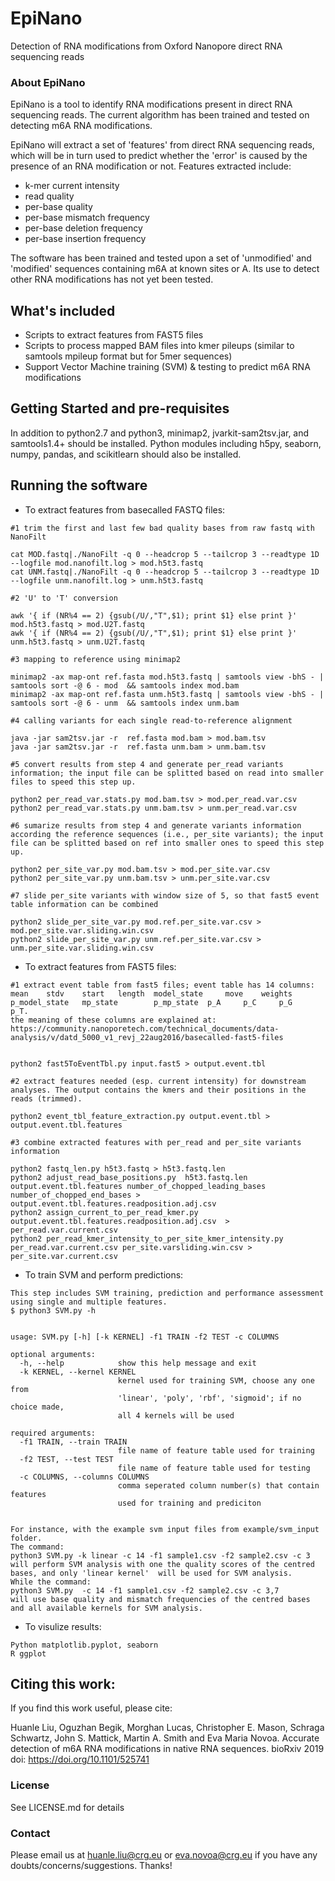 # EpiNano
Detection of RNA modifications from Oxford Nanopore direct RNA sequencing reads

### About EpiNano
EpiNano is a tool to identify RNA modifications present in direct RNA sequencing reads. The current algorithm has been trained and tested on detecting m6A RNA modifications. 

EpiNano will extract a set of 'features' from direct RNA sequencing reads, which will be in turn used to predict whether the 'error' is caused by the presence of an RNA modification or not. 
Features extracted include: 
- k-mer current intensity
- read quality
- per-base quality
- per-base mismatch frequency
- per-base deletion frequency
- per-base insertion frequency

The software has been trained and tested upon a set of 'unmodified' and 'modified' sequences containing m6A at known sites or A. Its use to detect other RNA modifications has not yet been tested. 

## What's included
- Scripts to extract features from FAST5 files
- Scripts to process mapped BAM files into kmer pileups (similar to samtools mpileup format but for 5mer sequences)
- Support Vector Machine training (SVM) & testing to predict m6A RNA modifications

## Getting Started and pre-requisites
In addition to python2.7 and python3, minimap2, jvarkit-sam2tsv.jar, and samtools1.4+ should be installed.
Python modules including h5py, seaborn, numpy, pandas, and scikitlearn should also be installed.

## Running the software
* To extract features from basecalled FASTQ files: 
```
#1 trim the first and last few bad quality bases from raw fastq with NanoFilt

cat MOD.fastq|./NanoFilt -q 0 --headcrop 5 --tailcrop 3 --readtype 1D --logfile mod.nanofilt.log > mod.h5t3.fastq
cat UNM.fastq|./NanoFilt -q 0 --headcrop 5 --tailcrop 3 --readtype 1D --logfile unm.nanofilt.log > unm.h5t3.fastq

#2 'U' to 'T' conversion

awk '{ if (NR%4 == 2) {gsub(/U/,"T",$1); print $1} else print }' mod.h5t3.fastq > mod.U2T.fastq
awk '{ if (NR%4 == 2) {gsub(/U/,"T",$1); print $1} else print }' unm.h5t3.fastq > unm.U2T.fastq

#3 mapping to reference using minimap2

minimap2 -ax map-ont ref.fasta mod.h5t3.fastq | samtools view -bhS - | samtools sort -@ 6 - mod  && samtools index mod.bam
minimap2 -ax map-ont ref.fasta unm.h5t3.fastq | samtools view -bhS - | samtools sort -@ 6 - unm  && samtools index unm.bam

#4 calling variants for each single read-to-reference alignment

java -jar sam2tsv.jar -r  ref.fasta mod.bam > mod.bam.tsv
java -jar sam2tsv.jar -r  ref.fasta unm.bam > unm.bam.tsv

#5 convert results from step 4 and generate per_read variants information; the input file can be splitted based on read into smaller files to speed this step up.

python2 per_read_var.stats.py mod.bam.tsv > mod.per_read.var.csv
python2 per_read_var.stats.py unm.bam.tsv > unm.per_read.var.csv

#6 sumarize results from step 4 and generate variants information according the reference sequences (i.e., per_site variants); the input file can be splitted based on ref into smaller ones to speed this step up. 

python2 per_site_var.py mod.bam.tsv > mod.per_site.var.csv
python2 per_site_var.py unm.bam.tsv > unm.per_site.var.csv

#7 slide per_site variants with window size of 5, so that fast5 event table information can be combined

python2 slide_per_site_var.py mod.ref.per_site.var.csv > mod.per_site.var.sliding.win.csv
python2 slide_per_site_var.py unm.ref.per_site.var.csv > unm.per_site.var.sliding.win.csv

```


* To extract features from FAST5 files: 
``` 
#1 extract event table from fast5 files; event table has 14 columns: 
mean    stdv    start   length  model_state     move    weights p_model_state   mp_state        p_mp_state  p_A     p_C     p_G     p_T.
the meaning of these columns are explained at: https://community.nanoporetech.com/technical_documents/data-analysis/v/datd_5000_v1_revj_22aug2016/basecalled-fast5-files  


python2 fast5ToEventTbl.py input.fast5 > output.event.tbl

#2 extract features needed (esp. current intensity) for downstream analyses. The output contains the kmers and their positions in the reads (trimmed).

python2 event_tbl_feature_extraction.py output.event.tbl > output.event.tbl.features

#3 combine extracted features with per_read and per_site variants information

python2 fastq_len.py h5t3.fastq > h5t3.fastq.len
python2 adjust_read_base_positions.py  h5t3.fastq.len output.event.tbl.features number_of_chopped_leading_bases number_of_chopped_end_bases > output.event.tbl.features.readposition.adj.csv
python2 assign_current_to_per_read_kmer.py output.event.tbl.features.readposition.adj.csv  > per_read.var.current.csv
python2 per_read_kmer_intensity_to_per_site_kmer_intensity.py per_read.var.current.csv per_site.varsliding.win.csv > per_site.var.current.csv
```
* To train SVM and perform predictions:
```
This step includes SVM training, prediction and performance assessment using single and multiple features.
$ python3 SVM.py -h


usage: SVM.py [-h] [-k KERNEL] -f1 TRAIN -f2 TEST -c COLUMNS

optional arguments:
  -h, --help            show this help message and exit
  -k KERNEL, --kernel KERNEL
                        kernel used for training SVM, choose any one from
                        'linear', 'poly', 'rbf', 'sigmoid'; if no choice made,
                        all 4 kernels will be used

required arguments:
  -f1 TRAIN, --train TRAIN
                        file name of feature table used for training
  -f2 TEST, --test TEST
                        file name of feature table used for testing
  -c COLUMNS, --columns COLUMNS
                        comma seperated column number(s) that contain features
                        used for training and prediciton
                        

For instance, with the example svm input files from example/svm_input folder.
The command:
python3 SVM.py -k linear -c 14 -f1 sample1.csv -f2 sample2.csv -c 3 
will perform SVM analysis with one the quality scores of the centred bases, and only 'linear kernel'  will be used for SVM analysis.
While the command:
python3 SVM.py  -c 14 -f1 sample1.csv -f2 sample2.csv -c 3,7
will use base quality and mismatch frequencies of the centred bases and all available kernels for SVM analysis.
```

* To visulize results:
```
Python matplotlib.pyplot, seaborn 
R ggplot
```
## Citing this work:
If you find this work useful, please cite:

Huanle Liu, Oguzhan Begik, Morghan Lucas, Christopher E. Mason, Schraga Schwartz, John S. Mattick, Martin A. Smith and Eva Maria Novoa. Accurate detection of m6A RNA modifications in native RNA sequences. bioRxiv 2019
doi: https://doi.org/10.1101/525741

### License 
See LICENSE.md for details

### Contact
Please email us at huanle.liu@crg.eu or eva.novoa@crg.eu if you have any doubts/concerns/suggestions.
Thanks!
